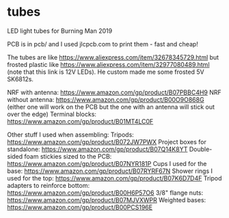 # tubes
LED light tubes for Burning Man 2019

PCB is in pcb/ and I used jlcpcb.com to print them - fast and cheap!

The tubes are like https://www.aliexpress.com/item/32678345729.html but frosted plastic like https://www.aliexpress.com/item/32977080489.html (note that this link is 12V LEDs). He custom made me some frosted 5V SK6812s.

NRF with antenna: https://www.amazon.com/gp/product/B07PBBC4H9
NRF without antenna: https://www.amazon.com/gp/product/B00O9O868G
(either one will work on the PCB but the one with an antenna will stick out over the edge)
Terminal blocks: https://www.amazon.com/gp/product/B01MT4LC0F

Other stuff I used when assembling:
Tripods: https://www.amazon.com/gp/product/B072JW7PWX
Project boxes for standalone: https://www.amazon.com/gp/product/B07Q14K8YT
Double-sided foam stickies sized to the PCB: https://www.amazon.com/gp/product/B07NYR181P
Cups I used for the base: https://www.amazon.com/gp/product/B07RYRF67N
Shower rings I used for the top: https://www.amazon.com/gp/product/B07K6D7D4F
Tripod adapters to reinforce bottom: https://www.amazon.com/gp/product/B00H6P57O6
3/8" flange nuts: https://www.amazon.com/gp/product/B07MJVXWPR
Weighted bases: https://www.amazon.com/gp/product/B00PCS196E
